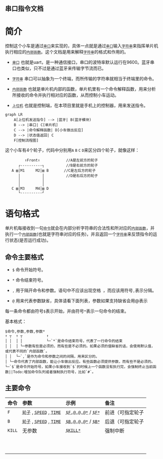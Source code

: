 ## 串口指令文档

# 简介

控制这个小车是通过<abbr title="也就是uart，是一种通信接口，串口的波特率默认运行在9600。蓝牙串口也类似，只不过是通过蓝牙来传输字节流而已。">`串口`</abbr>来实现的，具体一点就是通过<abbr title="也就是uart，是一种通信接口，串口的波特率默认运行在9600。蓝牙串口也类似，只不过是通过蓝牙来传输字节流而已。">`串口`</abbr>输入<abbr title="串口可以抽象为一个终端，而所传输的字符串就相当于终端里的命令。">`字符串`</abbr>来指挥单片机执行相应的<abbr title="也就是单片机内部的函数，单片机里有一个命令解释函数，用来分析所接收的命令并执行相对应的函数，从而控制小车运动。">`内部函数`</abbr>。这个文档是用来解释<abbr title="串口可以抽象为一个终端，而所传输的字符串就相当于终端里的命令。">`字符串`</abbr>的格式和作用的。

* <abbr title="也就是uart，是一种通信接口，串口的波特率默认运行在9600。蓝牙串口也类似，只不过是通过蓝牙来传输字节流而已。">`串口`</abbr> 也就是uart，是一种通信接口，串口的波特率默认运行在9600。蓝牙串口也类似，只不过是通过蓝牙来传输字节流而已。

* <abbr title="串口可以抽象为一个终端，而所传输的字符串就相当于终端里的命令。">`字符串`</abbr> 串口可以抽象为一个终端，而所传输的字符串就相当于终端里的命令。

* <abbr title="也就是单片机内部的函数，单片机里有一个命令解释函数，用来分析所接收的命令并执行相对应的函数，从而控制小车运动。">`内部函数`</abbr> 也就是单片机内部的函数，单片机里有一个命令解释函数，用来分析所接收的命令并执行相对应的函数，从而控制小车运动。

* <abbr title="也就是控制端，在本项目里就是手机上的控制器，用来发送指令。">`上位机`</abbr> 也就是控制端，在本项目里就是手机上的控制器，用来发送指令。

```mermaid
graph LR
    A[上位机发送指令] --> |蓝牙| B(蓝牙模块)
    B --> |串口| C[单片机]
    C --> |命令解释函数| D[小车做出反应]
    D --> |状态值返回| C
    F[控制流程图]
```

这个小车有4个轮子，代码中分别用`A` `B` `C` `D`来区分四个轮子，就像这样：

```
         ↑Front↑            //A是左前方的轮子
      ┌----------┐          //B是右前方的轮子
   A ▤│M1     M2│▤ B       //C是左后方的轮子
      │          │          //D是右后方的轮子
      │          │
      │          │
   C ▤│M3     M4│▤ D
      └----------┘       
```


# 语句格式

单片机每接收到一句<abbr title="串口可以抽象为一个终端，而所传输的字符串就相当于终端里的命令。">`命令`</abbr>就会在内部分析字符串的合法性和所对应的<abbr title="也就是单片机内部的函数，单片机里有一个命令解释函数，用来分析所接收的命令并执行相对应的函数，从而控制小车运动。">`内部函数`</abbr>，并执行一个<abbr title="也就是单片机内部的函数，单片机里有一个命令解释函数，用来分析所接收的命令并执行相对应的函数，从而控制小车运动。">`内部函数`</abbr>(也就是字符串对应的任务)，并且返回一个<abbr title="这里返回的字符串是状态代码">`字符串`</abbr>来反馈指令的运行状态(是否运行成功)。

## 命令主要格式

* `$` 命令开始符号。

* `*` 命令结束符号。

* `,` 用于隔开命令和参数。语句中不应该出现空格` `，而应该用符号`,`表示分隔。

* `@` 用来代表参数缺省，具体请看下面列表，参数如果支持缺省会用@表示

每一条命令都由符号`$`表示开始，并由符号`*`表示一句命令的结束。

基本格式：

```
$命令,参数,参数,参数*
↑ ┬  ↑ ┬           ↑
│ │  │ │           └─`*`是命令结束符号，代表了一行命令的结束
│ │  │ └─参数有些是必须的，而有些是不必须的。如果必须的值缺省的话，会使用默认值，或代表不同的`内部函数`。
│ │  └─`,`是作为命令和参数之间的间隔，用来区分的。
│ └─命令代表了内部函数，能让小车做出反应。有些函数必须提供参数，而有些不是必须的。
└─`$`是命令开始符号，如果小车接收到`$`的时候上一个函数没有执行完，会强制终止当前函数||Todo:增加命令队列或者强制执行符号，比如`#`。

```

## 主要命令

| 命令 | 参数 | 示例 | 备注 |
| :-----| :----- | :----- | :----- |
| `F` | <abbr title="参数是大写的ABCD，@代表全部，可以AC，BD这样指定，但一定要按照字母的顺序">`轮子`</abbr> , <abbr title="范围0~255，默认80">`SPEED`</abbr> , <abbr title="单位是ms，1000=1s,默认在中断前不会停止">`TIME`</abbr> | <abbr title="默认全部轮子，默认速度80，默认不停止">`$F,@,@,@*`</abbr> / <abbr title="和[$F,@,@,@*]等价">`$F*`</abbr> | 前进（可指定轮子 |
| `B` | <abbr title="ABCD，@代表全部，可以AC，BD这样指定">`轮子`</abbr> , <abbr title="范围0~255，默认80">`SPEED`</abbr> , <abbr title="单位是ms，1000=1s,默认在中断前不会停止">`TIME`</abbr> | <abbr title="默认全部轮子，默认速度80，默认不停止">`$B,@,@,@*`</abbr> / <abbr title="和[$B,@,@,@*]等价">`$B*`</abbr> | 后退（可指定轮子 |
| `KILL` | 无参数 | <abbr title="强行终止小车所有运动">`$KILL*`</abbr> | 强制中断 |
|  |  |  |  |
|  |  |  |  |
|  |  |  |  |
|  |  |  |  |
|  |  |  |  |
|  |  |  |  |
|  |  |  |  |
|  |  |  |  |
|  |  |  |  |
|  |  |  |  |
